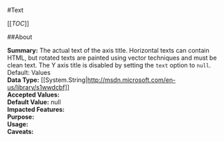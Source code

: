 #Text

[[_TOC_]]

##About

**Summary:**  The actual text of the axis title. Horizontal texts can contain HTML, but rotated texts are painted using vector techniques and must be clean text. The Y axis title is disabled by setting the <code>text</code> option to <code>null</code>. Default: Values   
**Data Type:** [[System.String|http://msdn.microsoft.com/en-us/library/s1wwdcbf]]  
**Accepted Values:**   
**Default Value:** null  
**Impacted Features:**   
**Purpose:**   
**Usage:**   
**Caveats:**   

